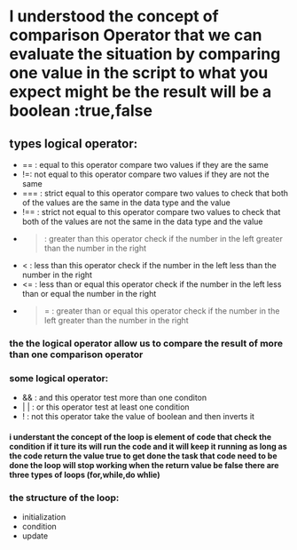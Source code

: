 # I understood the concept of comparison Operator that we can evaluate the situation by comparing one value in the script  to what you expect might be  the result will be a boolean :true,false
## types logical operator:
* == : equal to this operator compare two values if they are the same
* !=: not equal to this operator compare two values if they are not the same
* === : strict equal to  this operator compare two  values to check that both of the values are the same in the data type and the value
* !== : strict not equal to this operator compare two  values to check that both of the values are not the same in the data type and the value
*  > :  greater than this operator check if the number in the left greater than the number in the right
*  < : less than this operator check if the number in the left less than the number in the right
* <= : less than or equal this operator check if the number in the left less than or equal the number in the right
*  >= : greater than or equal  this operator check if the number in the left greater than the number in the right

### the the logical operator  allow us to compare the result of more than one comparison operator
### some logical operator:
*  && : and this operator test more than one conditon
*  | | : or this operator test at least  one condition
*  ! : not this operator take the value of boolean and then inverts it


#### i understant the  concept of the loop is element of code that check the condition  if it ture its will run the code  and it will keep it running as long as the code return the value true to get done the task that code need to be done the loop will stop working when the return value be false there are  three types of loops (for,while,do whlie)

### the structure of the loop:
* initialization
* condition
* update 

